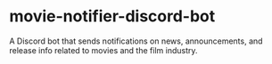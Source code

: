 # movie-notifier-discord-bot
 A Discord bot that sends notifications on news, announcements, and release info related to movies and the film industry.
